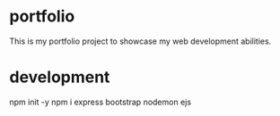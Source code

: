 # portfolio

This is my portfolio project to showcase my web development abilities.

# development

npm init -y
npm i express bootstrap nodemon ejs
